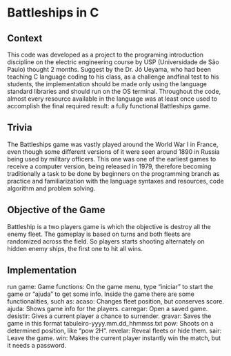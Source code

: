 # Battleships in C

## Context
This code was developed as a project to the programing introduction discipline on the electric engineering course by USP (Universidade de São Paulo) thought 2 months. Suggest by the Dr. Jó Ueyama, who had been teaching C language coding to his class, as a challenge andfinal test to his students, the implementation should be made only using the language standard libraries and should run on the OS terminal. Throughout the code, almost every resource available in the language was at least once used to accomplish the final required result: a fully functional Battleships game.

## Trivia	
The Battleships game was vastly played around the World War I in France, even though some different versions of it were seen around 1890 in Russia being used by military officers. This one was one of the earliest games to receive a computer version, being released in 1979, therefore becoming traditionally a task to be done by beginners on the programming branch as practice and familiarization with the language syntaxes and resources, code algorithm and problem solving.
 
## Objective of the Game
Battleship is a two players game is which the objective is destroy all the enemy fleet. The gameplay is based on turns and both fleets are randomized across the field. So players starts shooting alternately on hidden enemy ships, the first one to hit all wins.

## Implementation
run game:
Game functions: On the game menu, type “iniciar” to start the game or “ajuda” to get some info.
Inside the game there are some functionalities, such as: 
acaso: Changes fleet position, but conserves score.
ajuda:	Shows game info for the players.
carregar: Open a saved game.
desistir: Gives a current player a chance to surrender.
gravar: Saves the game in this format tabuleiro-yyyy.mm.dd_hhmmss.txt
pow: Shoots on a determined position, like “pow 2H”.
revelar: Reveal fleets or hide them.
sair: Leave the game.
win: Makes the current player instantly win the match, but it needs a password.


		
	
	

